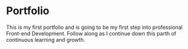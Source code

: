 # Portfolio
This is my first portfolio and is going to be my first step into professional Front-end Development. Follow along as I continue down this parth of continuous learning and growth. 

